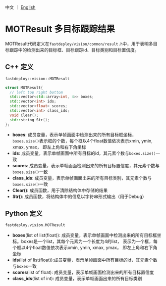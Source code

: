 中文 ｜ [English](mot_result.md)
# MOTResult 多目标跟踪结果

MOTResult代码定义在`fastdeploy/vision/common/result.h`中，用于表明多目标跟踪中的检测出来的目标框、目标跟踪id、目标类别和目标置信度。

## C++ 定义

```c++
fastdeploy::vision::MOTResult
```  

```c++
struct MOTResult{
  // left top right bottom
  std::vector<std::array<int, 4>> boxes;
  std::vector<int> ids;
  std::vector<float> scores;
  std::vector<int> class_ids;
  void Clear();
  std::string Str();
};
```

- **boxes**: 成员变量，表示单帧画面中检测出来的所有目标框坐标，`boxes.size()`表示框的个数，每个框以4个float数值依次表示xmin, ymin, xmax, ymax， 即左上角和右下角坐标
- **ids**: 成员变量，表示单帧画面中所有目标的id，其元素个数与`boxes.size()`一致
- **scores**: 成员变量，表示单帧画面检测出来的所有目标置信度，其元素个数与`boxes.size()`一致
- **class_ids**: 成员变量，表示单帧画面出来的所有目标类别，其元素个数与`boxes.size()`一致
- **Clear()**: 成员函数，用于清除结构体中存储的结果
- **Str()**: 成员函数，将结构体中的信息以字符串形式输出（用于Debug）

## Python 定义

```python
fastdeploy.vision.MOTResult
```

- **boxes**(list of list(float)): 成员变量，表示单帧画面中检测出来的所有目标框坐标。boxes是一个list，其每个元素为一个长度为4的list， 表示为一个框，每个框以4个float数值依次表示xmin, ymin, xmax, ymax， 即左上角和右下角坐标
- **ids**(list of list(float)):成员变量，表示单帧画面中所有目标的id，其元素个数与`boxes`一致
- **scores**(list of float): 成员变量，表示单帧画面检测出来的所有目标置信度
- **class_ids**(list of int): 成员变量，表示单帧画面出来的所有目标类别

